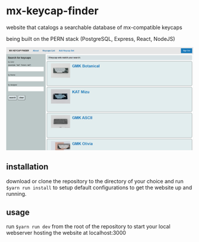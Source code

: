 # mx-keycap-finder
website that catalogs a searchable database of mx-compatible keycaps

being built on the PERN stack (PostgreSQL, Express, React, NodeJS)

<img src="./preview.PNG" />

## installation
download or clone the repository to the directory of your choice and run
`$yarn run install`
to setup default configurations to get the website up and running.

## usage
run
`$yarn run dev`
from the root of the repository to start your local webserver hosting the website at localhost:3000

#
